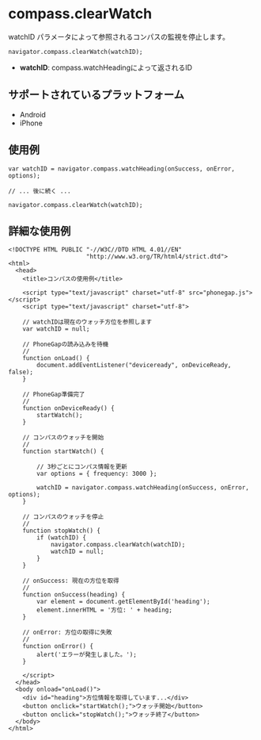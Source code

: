 compass.clearWatch
========================

watchID パラメータによって参照されるコンパスの監視を停止します。

    navigator.compass.clearWatch(watchID);

- __watchID__: compass.watchHeadingによって返されるID

サポートされているプラットフォーム
-------------------

- Android
- iPhone

使用例
-------------

    var watchID = navigator.compass.watchHeading(onSuccess, onError, options);
    
    // ... 後に続く ...
    
    navigator.compass.clearWatch(watchID);
    
詳細な使用例
------------

    <!DOCTYPE HTML PUBLIC "-//W3C//DTD HTML 4.01//EN"
                          "http://www.w3.org/TR/html4/strict.dtd">
    <html>
      <head>
        <title>コンパスの使用例</title>

        <script type="text/javascript" charset="utf-8" src="phonegap.js"></script>
        <script type="text/javascript" charset="utf-8">

        // watchIDは現在のウォッチ方位を参照します
        var watchID = null;
        
        // PhoneGapの読み込みを待機
        //
        function onLoad() {
            document.addEventListener("deviceready", onDeviceReady, false);
        }

        // PhoneGap準備完了
        //
        function onDeviceReady() {
            startWatch();
        }

        // コンパスのウォッチを開始
        //
        function startWatch() {
            
            // 3秒ごとにコンパス情報を更新
            var options = { frequency: 3000 };
            
            watchID = navigator.compass.watchHeading(onSuccess, onError, options);
        }
        
        // コンパスのウォッチを停止
        //
        function stopWatch() {
            if (watchID) {
                navigator.compass.clearWatch(watchID);
                watchID = null;
            }
        }
        
        // onSuccess: 現在の方位を取得
        //
        function onSuccess(heading) {
            var element = document.getElementById('heading');
            element.innerHTML = '方位: ' + heading;
        }

        // onError: 方位の取得に失敗
        //
        function onError() {
            alert('エラーが発生しました。');
        }

        </script>
      </head>
      <body onload="onLoad()">
        <div id="heading">方位情報を取得しています...</div>
        <button onclick="startWatch();">ウォッチ開始</button>
        <button onclick="stopWatch();">ウォッチ終了</button>
      </body>
    </html>